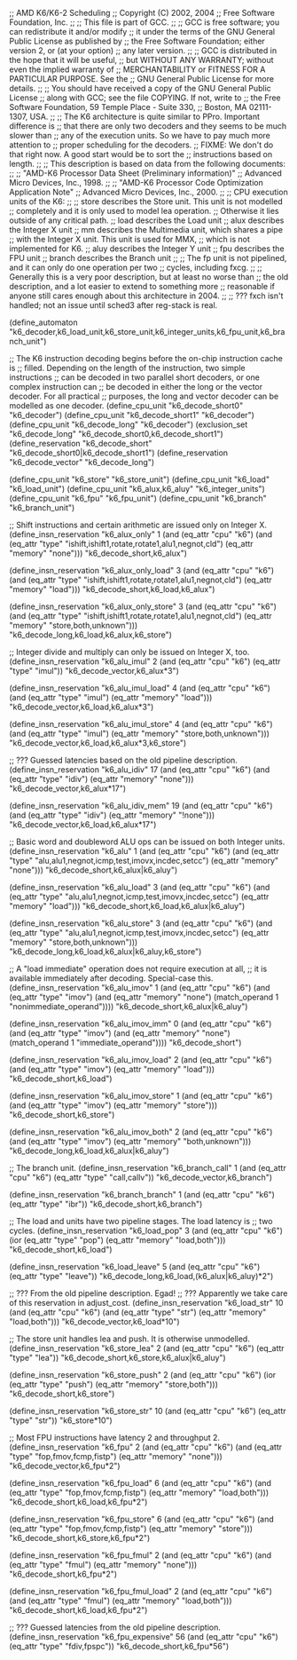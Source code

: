 ;; AMD K6/K6-2 Scheduling
;; Copyright (C) 2002, 2004
;; Free Software Foundation, Inc.
;;
;; This file is part of GCC.
;;
;; GCC is free software; you can redistribute it and/or modify
;; it under the terms of the GNU General Public License as published by
;; the Free Software Foundation; either version 2, or (at your option)
;; any later version.
;;
;; GCC is distributed in the hope that it will be useful,
;; but WITHOUT ANY WARRANTY; without even the implied warranty of
;; MERCHANTABILITY or FITNESS FOR A PARTICULAR PURPOSE.  See the
;; GNU General Public License for more details.
;;
;; You should have received a copy of the GNU General Public License
;; along with GCC; see the file COPYING.  If not, write to
;; the Free Software Foundation, 59 Temple Place - Suite 330,
;; Boston, MA 02111-1307, USA.
;;
;; The K6 architecture is quite similar to PPro.  Important difference is
;; that there are only two decoders and they seems to be much slower than
;; any of the execution units.  So we have to pay much more attention to
;; proper scheduling for the decoders.
;; FIXME: We don't do that right now.  A good start would be to sort the
;;        instructions based on length.
;;
;; This description is based on data from the following documents:
;;
;;    "AMD-K6 Processor Data Sheet (Preliminary information)"
;;    Advanced Micro Devices, Inc., 1998.
;;
;;    "AMD-K6 Processor Code Optimization Application Note"
;;    Advanced Micro Devices, Inc., 2000.
;;
;; CPU execution units of the K6:
;;
;; store	describes the Store unit.  This unit is not modelled
;;		completely and it is only used to model lea operation.
;;		Otherwise it lies outside of any critical path.
;; load		describes the Load unit
;; alux		describes the Integer X unit
;; mm		describes the Multimedia unit, which shares a pipe
;;		with the Integer X unit.  This unit is used for MMX,
;;		which is not implemented for K6.
;; aluy		describes the Integer Y unit
;; fpu		describes the FPU unit
;; branch	describes the Branch unit
;;
;; The fp unit is not pipelined, and it can only do one operation per two
;; cycles, including fxcg.
;;
;; Generally this is a very poor description, but at least no worse than
;; the old description, and a lot easier to extend to something more
;; reasonable if anyone still cares enough about this architecture in 2004.
;;
;; ??? fxch isn't handled; not an issue until sched3 after reg-stack is real.

(define_automaton "k6_decoder,k6_load_unit,k6_store_unit,k6_integer_units,k6_fpu_unit,k6_branch_unit")

;; The K6 instruction decoding begins before the on-chip instruction cache is
;; filled.  Depending on the length of the instruction, two simple instructions
;; can be decoded in two parallel short decoders, or one complex instruction can
;; be decoded in either the long or the vector decoder.  For all practical
;; purposes, the long and vector decoder can be modelled as one decoder.
(define_cpu_unit "k6_decode_short0" "k6_decoder")
(define_cpu_unit "k6_decode_short1" "k6_decoder")
(define_cpu_unit "k6_decode_long" "k6_decoder")
(exclusion_set "k6_decode_long" "k6_decode_short0,k6_decode_short1")
(define_reservation "k6_decode_short" "k6_decode_short0|k6_decode_short1")
(define_reservation "k6_decode_vector" "k6_decode_long")

(define_cpu_unit "k6_store" "k6_store_unit")
(define_cpu_unit "k6_load" "k6_load_unit")
(define_cpu_unit "k6_alux,k6_aluy" "k6_integer_units")
(define_cpu_unit "k6_fpu" "k6_fpu_unit")
(define_cpu_unit "k6_branch" "k6_branch_unit")

;; Shift instructions and certain arithmetic are issued only on Integer X.
(define_insn_reservation "k6_alux_only" 1
			 (and (eq_attr "cpu" "k6")
			      (and (eq_attr "type" "ishift,ishift1,rotate,rotate1,alu1,negnot,cld")
				   (eq_attr "memory" "none")))
			 "k6_decode_short,k6_alux")

(define_insn_reservation "k6_alux_only_load" 3
			 (and (eq_attr "cpu" "k6")
			       (and (eq_attr "type" "ishift,ishift1,rotate,rotate1,alu1,negnot,cld")
				    (eq_attr "memory" "load")))
			 "k6_decode_short,k6_load,k6_alux")

(define_insn_reservation "k6_alux_only_store" 3
			 (and (eq_attr "cpu" "k6")
			       (and (eq_attr "type" "ishift,ishift1,rotate,rotate1,alu1,negnot,cld")
				    (eq_attr "memory" "store,both,unknown")))
			 "k6_decode_long,k6_load,k6_alux,k6_store")

;; Integer divide and multiply can only be issued on Integer X, too.
(define_insn_reservation "k6_alu_imul" 2
			 (and (eq_attr "cpu" "k6")
			      (eq_attr "type" "imul"))
			 "k6_decode_vector,k6_alux*3")

(define_insn_reservation "k6_alu_imul_load" 4
			 (and (eq_attr "cpu" "k6")
			      (and (eq_attr "type" "imul")
				   (eq_attr "memory" "load")))
			 "k6_decode_vector,k6_load,k6_alux*3")

(define_insn_reservation "k6_alu_imul_store" 4
			 (and (eq_attr "cpu" "k6")
			      (and (eq_attr "type" "imul")
				   (eq_attr "memory" "store,both,unknown")))
			 "k6_decode_vector,k6_load,k6_alux*3,k6_store")

;; ??? Guessed latencies based on the old pipeline description.
(define_insn_reservation "k6_alu_idiv" 17
			 (and (eq_attr "cpu" "k6")
			      (and (eq_attr "type" "idiv")
				   (eq_attr "memory" "none")))
			 "k6_decode_vector,k6_alux*17")

(define_insn_reservation "k6_alu_idiv_mem" 19
			 (and (eq_attr "cpu" "k6")
			      (and (eq_attr "type" "idiv")
				   (eq_attr "memory" "!none")))
			 "k6_decode_vector,k6_load,k6_alux*17")

;; Basic word and doubleword ALU ops can be issued on both Integer units.
(define_insn_reservation "k6_alu" 1
			 (and (eq_attr "cpu" "k6")
			      (and (eq_attr "type" "alu,alu1,negnot,icmp,test,imovx,incdec,setcc")
				   (eq_attr "memory" "none")))
			 "k6_decode_short,k6_alux|k6_aluy")

(define_insn_reservation "k6_alu_load" 3
			 (and (eq_attr "cpu" "k6")
			      (and (eq_attr "type" "alu,alu1,negnot,icmp,test,imovx,incdec,setcc")
				   (eq_attr "memory" "load")))
			 "k6_decode_short,k6_load,k6_alux|k6_aluy")

(define_insn_reservation "k6_alu_store" 3
			 (and (eq_attr "cpu" "k6")
			      (and (eq_attr "type" "alu,alu1,negnot,icmp,test,imovx,incdec,setcc")
				   (eq_attr "memory" "store,both,unknown")))
			 "k6_decode_long,k6_load,k6_alux|k6_aluy,k6_store")

;; A "load immediate" operation does not require execution at all,
;; it is available immediately after decoding.  Special-case this.
(define_insn_reservation "k6_alu_imov" 1
			 (and (eq_attr "cpu" "k6")
			      (and (eq_attr "type" "imov")
				   (and (eq_attr "memory" "none")
					(match_operand 1 "nonimmediate_operand"))))
			 "k6_decode_short,k6_alux|k6_aluy")

(define_insn_reservation "k6_alu_imov_imm" 0
			 (and (eq_attr "cpu" "k6")
			      (and (eq_attr "type" "imov")
				   (and (eq_attr "memory" "none")
					(match_operand 1 "immediate_operand"))))
			 "k6_decode_short")

(define_insn_reservation "k6_alu_imov_load" 2
			 (and (eq_attr "cpu" "k6")
			      (and (eq_attr "type" "imov")
				   (eq_attr "memory" "load")))
			 "k6_decode_short,k6_load")

(define_insn_reservation "k6_alu_imov_store" 1
			 (and (eq_attr "cpu" "k6")
			      (and (eq_attr "type" "imov")
				   (eq_attr "memory" "store")))
			 "k6_decode_short,k6_store")

(define_insn_reservation "k6_alu_imov_both" 2
			 (and (eq_attr "cpu" "k6")
			      (and (eq_attr "type" "imov")
				   (eq_attr "memory" "both,unknown")))
			 "k6_decode_long,k6_load,k6_alux|k6_aluy")

;; The branch unit.
(define_insn_reservation "k6_branch_call" 1
			 (and (eq_attr "cpu" "k6")
			      (eq_attr "type" "call,callv"))
			 "k6_decode_vector,k6_branch")

(define_insn_reservation "k6_branch_branch" 1
			 (and (eq_attr "cpu" "k6")
			      (eq_attr "type" "ibr"))
			 "k6_decode_short,k6_branch")

;; The load and units have two pipeline stages.  The load latency is
;; two cycles.
(define_insn_reservation "k6_load_pop" 3
			 (and (eq_attr "cpu" "k6")
			      (ior (eq_attr "type" "pop")
				   (eq_attr "memory" "load,both")))
			 "k6_decode_short,k6_load")

(define_insn_reservation "k6_load_leave" 5
			 (and (eq_attr "cpu" "k6")
			      (eq_attr "type" "leave"))
			 "k6_decode_long,k6_load,(k6_alux|k6_aluy)*2")

;; ??? From the old pipeline description.  Egad!
;; ??? Apparently we take care of this reservation in adjust_cost.
(define_insn_reservation "k6_load_str" 10
			 (and (eq_attr "cpu" "k6")
			      (and (eq_attr "type" "str")
				   (eq_attr "memory" "load,both")))
			 "k6_decode_vector,k6_load*10")

;; The store unit handles lea and push.  It is otherwise unmodelled.
(define_insn_reservation "k6_store_lea" 2
			 (and (eq_attr "cpu" "k6")
			      (eq_attr "type" "lea"))
			 "k6_decode_short,k6_store,k6_alux|k6_aluy")

(define_insn_reservation "k6_store_push" 2
			 (and (eq_attr "cpu" "k6")
			      (ior (eq_attr "type" "push")
				   (eq_attr "memory" "store,both")))
			 "k6_decode_short,k6_store")

(define_insn_reservation "k6_store_str" 10
			 (and (eq_attr "cpu" "k6")
			      (eq_attr "type" "str"))
			 "k6_store*10")

;; Most FPU instructions have latency 2 and throughput 2.
(define_insn_reservation "k6_fpu" 2
			 (and (eq_attr "cpu" "k6")
			      (and (eq_attr "type" "fop,fmov,fcmp,fistp")
				   (eq_attr "memory" "none")))
			 "k6_decode_vector,k6_fpu*2")

(define_insn_reservation "k6_fpu_load" 6
			 (and (eq_attr "cpu" "k6")
			      (and (eq_attr "type" "fop,fmov,fcmp,fistp")
				   (eq_attr "memory" "load,both")))
			 "k6_decode_short,k6_load,k6_fpu*2")

(define_insn_reservation "k6_fpu_store" 6
			 (and (eq_attr "cpu" "k6")
			      (and (eq_attr "type" "fop,fmov,fcmp,fistp")
				   (eq_attr "memory" "store")))
			 "k6_decode_short,k6_store,k6_fpu*2")

(define_insn_reservation "k6_fpu_fmul" 2
			 (and (eq_attr "cpu" "k6")
			      (and (eq_attr "type" "fmul")
				   (eq_attr "memory" "none")))
			 "k6_decode_short,k6_fpu*2")

(define_insn_reservation "k6_fpu_fmul_load" 2
			 (and (eq_attr "cpu" "k6")
			      (and (eq_attr "type" "fmul")
				   (eq_attr "memory" "load,both")))
			 "k6_decode_short,k6_load,k6_fpu*2")

;; ??? Guessed latencies from the old pipeline description.
(define_insn_reservation "k6_fpu_expensive" 56
			 (and (eq_attr "cpu" "k6")
			      (eq_attr "type" "fdiv,fpspc"))
			 "k6_decode_short,k6_fpu*56")

